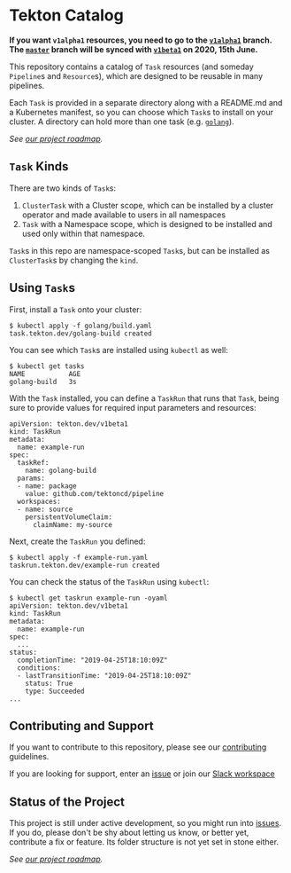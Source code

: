 # Tekton Catalog

**If you want `v1alpha1` resources, you need to go to the
[`v1alpha1`](https://github.com/tektoncd/catalog/tree/v1alpha1)
branch. The
[`master`](https://github.com/tektoncd/catalog/tree/master) branch
will be synced with
[`v1beta1`](https://github.com/tektoncd/catalog/tree/v1beta1) on 2020,
15th June.**

This repository contains a catalog of `Task` resources (and someday
`Pipeline`s and `Resource`s), which are designed to be reusable in many
pipelines.

Each `Task` is provided in a separate directory along with a README.md and a
Kubernetes manifest, so you can choose which `Task`s to install on your
cluster. A directory can hold more than one task (e.g. [`golang`](golang)).

_See [our project roadmap](roadmap.md)._


## `Task` Kinds

There are two kinds of `Task`s:

 1. `ClusterTask` with a Cluster scope, which can be installed by a cluster
    operator and made available to users in all namespaces
 2. `Task` with a Namespace scope, which is designed to be installed and used
    only within that namespace.

`Task`s in this repo are namespace-scoped `Task`s, but can be installed as
`ClusterTask`s by changing the `kind`.


## Using `Task`s

First, install a `Task` onto your cluster:

```
$ kubectl apply -f golang/build.yaml
task.tekton.dev/golang-build created
```

You can see which `Task`s are installed using `kubectl` as well:

```
$ kubectl get tasks
NAME           AGE
golang-build   3s
```

With the `Task` installed, you can define a `TaskRun` that runs that `Task`,
being sure to provide values for required input parameters and resources:

```
apiVersion: tekton.dev/v1beta1
kind: TaskRun
metadata:
  name: example-run
spec:
  taskRef:
    name: golang-build
  params:
  - name: package
    value: github.com/tektoncd/pipeline
  workspaces:
  - name: source
    persistentVolumeClaim:
      claimName: my-source
```

Next, create the `TaskRun` you defined:

```
$ kubectl apply -f example-run.yaml
taskrun.tekton.dev/example-run created
```

You can check the status of the `TaskRun` using `kubectl`:

```
$ kubectl get taskrun example-run -oyaml
apiVersion: tekton.dev/v1beta1
kind: TaskRun
metadata:
  name: example-run
spec:
  ...
status:
  completionTime: "2019-04-25T18:10:09Z"
  conditions:
  - lastTransitionTime: "2019-04-25T18:10:09Z"
    status: True
    type: Succeeded
...
```

## Contributing and Support

If you want to contribute to this repository, please see our [contributing](./CONTRIBUTING.md) guidelines.

If you are looking for support, enter an [issue](https://github.com/tektoncd/catalog/issues/new) or join our [Slack workspace](https://github.com/tektoncd/community/blob/master/contact.md#slack)

## Status of the Project

This project is still under active development, so you might run into
[issues](https://github.com/tektoncd/catalog/issues). If you do,
please don't be shy about letting us know, or better yet, contribute a
fix or feature. Its folder structure is not yet set in stone either.

_See [our project roadmap](roadmap.md)._
